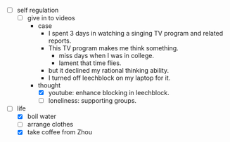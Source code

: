 - [ ] self regulation
    - [ ] give in to videos
        - case
            - I spent 3 days in watching a singing TV program and related reports.
            - This TV program makes me think something.
                - miss days when I was in college.
                - lament that time flies.
            - but it declined my rational thinking ability.
            - I turned off leechblock on my laptop for it.
        - thought
            - [x] youtube: enhance blocking in leechblock.
            - [ ] loneliness: supporting groups.
- [ ] life
    - [x] boil water
    - [ ] arrange clothes
    - [x] take coffee from Zhou